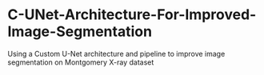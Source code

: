 # C-UNet-Architecture-For-Improved-Image-Segmentation
Using a Custom U-Net architecture and pipeline to improve image segmentation on Montgomery X-ray dataset
